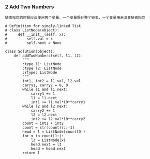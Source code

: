 ### 2	Add Two Numbers

	链表指向的时候应该使用两个变量，一个变量保存整个链表，一个变量用来改变链表指向

	# Definition for singly-linked list.
	# class ListNode(object):
	#     def __init__(self, x):
	#         self.val = x
	#         self.next = None
	
	class Solution(object):
	    def addTwoNumbers(self, l1, l2):
	        """
	        :type l1: ListNode
	        :type l2: ListNode
	        :rtype: ListNode
	        """
	        int1, int2 = l1.val, l2.val
	        carry1, carry2 = 0, 0
	        while l1 and l1.next:
	            carry1 += 1
	            l1 = l1.next
	            int1 += l1.val*10**carry1
	        while l2 and l2.next:
	            carry2 += 1
	            l2 = l2.next
	            int2 += l2.val*10**carry2
	        count = int1 + int2
	        count = str(count)[::-1]
	        head = l = ListNode(count[0])
	        for x in count[1:]:
	            l3 = ListNode(x)
	            head.next = l3
	            head = head.next
	        return l
